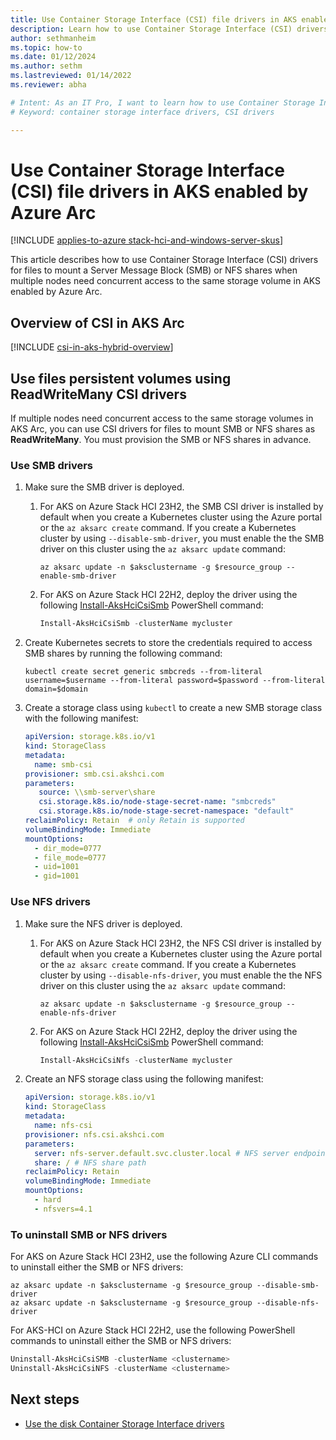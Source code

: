 ```yaml
---
title: Use Container Storage Interface (CSI) file drivers in AKS enabled by Azure Arc
description: Learn how to use Container Storage Interface (CSI) drivers to manage files in AKS Arc.
author: sethmanheim
ms.topic: how-to
ms.date: 01/12/2024
ms.author: sethm 
ms.lastreviewed: 01/14/2022
ms.reviewer: abha

# Intent: As an IT Pro, I want to learn how to use Container Storage Interface (CSI) drivers in AKS Arc.
# Keyword: container storage interface drivers, CSI drivers

---
```


# Use Container Storage Interface (CSI) file drivers in AKS enabled by Azure Arc

[!INCLUDE [applies-to-azure stack-hci-and-windows-server-skus](includes/aks-hci-applies-to-skus/aks-hybrid-applies-to-azure-stack-hci-windows-server-sku.md)]

This article describes how to use Container Storage Interface (CSI) drivers for files to mount a Server Message Block (SMB) or NFS shares when multiple nodes need concurrent access to the same storage volume in AKS enabled by Azure Arc.

## Overview of CSI in AKS Arc

[!INCLUDE [csi-in-aks-hybrid-overview](includes/csi-in-aks-hybrid-overview.md)]

## Use files persistent volumes using ReadWriteMany CSI drivers

If multiple nodes need concurrent access to the same storage volumes in AKS Arc, you can use CSI drivers for files to mount SMB or NFS shares as **ReadWriteMany**. You must provision the SMB or NFS shares in advance.

### Use SMB drivers

1. Make sure the SMB driver is deployed.
      1. For AKS on Azure Stack HCI 23H2, the SMB CSI driver is installed by default when you create a Kubernetes cluster using the Azure portal or the `az aksarc create` command.
         If you create a Kubernetes cluster by using `--disable-smb-driver`, you must enable the the SMB driver on this cluster using the `az aksarc update` command:
         
         ```azurecli
         az aksarc update -n $aksclustername -g $resource_group --enable-smb-driver
         ```
         
      3. For AKS on Azure Stack HCI 22H2, deploy the driver using the following [Install-AksHciCsiSmb](./reference/ps/install-akshcicsismb.md) PowerShell command: 

         ```powershell
         Install-AksHciCsiSmb -clusterName mycluster
         ```

2. Create Kubernetes secrets to store the credentials required to access SMB shares by running the following command:

   ```console
   kubectl create secret generic smbcreds --from-literal username=$username --from-literal password=$password --from-literal domain=$domain
   ```

3. Create a storage class using `kubectl` to create a new SMB storage class with the following manifest:

      ```yaml
      apiVersion: storage.k8s.io/v1
      kind: StorageClass
      metadata:
        name: smb-csi
      provisioner: smb.csi.akshci.com
      parameters:
         source: \\smb-server\share
         csi.storage.k8s.io/node-stage-secret-name: "smbcreds"
         csi.storage.k8s.io/node-stage-secret-namespace: "default"
      reclaimPolicy: Retain  # only Retain is supported
      volumeBindingMode: Immediate
      mountOptions:
        - dir_mode=0777
        - file_mode=0777
        - uid=1001
        - gid=1001
      ```  

### Use NFS drivers

1. Make sure the NFS driver is deployed.
      1. For AKS on Azure Stack HCI 23H2, the NFS CSI driver is installed by default when you create a Kubernetes cluster using the Azure portal or the `az aksarc create` command.
         If you create a Kubernetes cluster by using `--disable-nfs-driver`, you must enable the the NFS driver on this cluster using the `az aksarc update` command:
         
         ```azurecli
         az aksarc update -n $aksclustername -g $resource_group --enable-nfs-driver
         ```
         
      3. For AKS on Azure Stack HCI 22H2, deploy the driver using the following [Install-AksHciCsiSmb](./reference/ps/install-akshcicsismb.md) PowerShell command: 

         ```powershell
         Install-AksHciCsiNfs -clusterName mycluster
         ```

2. Create an NFS storage class using the following manifest:

      ```yaml
      apiVersion: storage.k8s.io/v1
      kind: StorageClass
      metadata:
        name: nfs-csi
      provisioner: nfs.csi.akshci.com
      parameters:
        server: nfs-server.default.svc.cluster.local # NFS server endpoint
        share: / # NFS share path
      reclaimPolicy: Retain
      volumeBindingMode: Immediate
      mountOptions:
        - hard
        - nfsvers=4.1
      ```

### To uninstall SMB or NFS drivers

For AKS on Azure Stack HCI 23H2, use the following Azure CLI commands to uninstall either the SMB or NFS drivers: 

```azurecli
az aksarc update -n $aksclustername -g $resource_group --disable-smb-driver
az aksarc update -n $aksclustername -g $resource_group --disable-nfs-driver
```

For AKS-HCI on Azure Stack HCI 22H2, use the following PowerShell commands to uninstall either the SMB or NFS drivers:

```powershell
Uninstall-AksHciCsiSMB -clusterName <clustername>
Uninstall-AksHciCsiNFS -clusterName <clustername>
```

## Next steps

- [Use the disk Container Storage Interface drivers](./container-storage-interface-disks.md)
